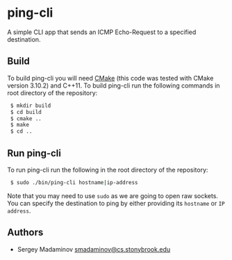 # ping-cli
A simple CLI app that sends an ICMP Echo-Request to a specified destination.

Build
-------

To build ping-cli you will need [CMake](https://cmake.org/) (this code was tested with CMake version 3.10.2) and C++11.
To build ping-cli run the following commands in root directory of the repository:

```bash
 $ mkdir build
 $ cd build
 $ cmake ..
 $ make
 $ cd ..
```

Run ping-cli
-------

To run ping-cli run the following in the root directory of the repository:

```bash
 $ sudo ./bin/ping-cli hostname|ip-address
```

Note that you may need to use `sudo` as we are going to open raw sockets. You can specify the destination to ping by either
providing its `hostname` or `IP address`.

Authors
-------
- Sergey Madaminov <smadaminov@cs.stonybrook.edu>
